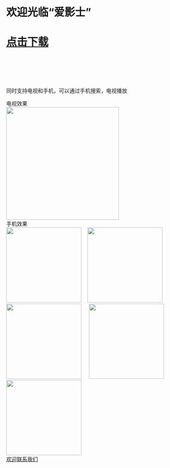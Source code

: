 <html>
<h1>欢迎光临“爱影士”</h1>
<body>
<a href="https://github.com/AiAndroid/stream/raw/master/tv/game/androidTV.apk"><h1>点击下载</h1><a>
</br>
</br>
</br>
</br>
<p>
同时支持电视和手机，可以通过手机搜索，电视播放
</p>
<div>电视效果</div>
<img src="https://github.com/AiAndroid/stream/raw/master/tv/game/video_cate.png" height="300px"/>

<div>手机效果</div>
<img src="https://github.com/AiAndroid/stream/raw/master/tv/game/mobile/video.png" width="200px"/>&nbsp;&nbsp;&nbsp;&nbsp;<img src="https://github.com/AiAndroid/stream/raw/master/tv/game/mobile/category.png" width="200px"/>&nbsp;&nbsp;&nbsp;&nbsp;&nbsp;<img src="https://github.com/AiAndroid/stream/raw/master/tv/game/mobile/video_detail.png" width="200px"/>&nbsp;&nbsp;&nbsp;&nbsp;&nbsp;<img src="https://github.com/AiAndroid/stream/raw/master/tv/game/mobile/video_album.png" width="200px"/>&nbsp;&nbsp;&nbsp;&nbsp;&nbsp;<img src="https://github.com/AiAndroid/stream/raw/master/tv/game/mobile/search.png" width="200px"/>

<div>
<a href="mailto:liuhuadong7804@gmail.com">欢迎联系我们</a>
</div>
</body>
</html>
